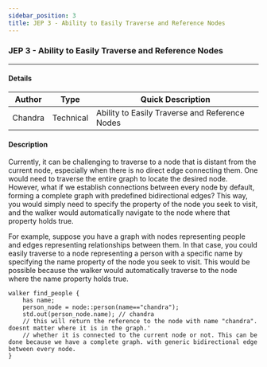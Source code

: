 ```yaml
---
sidebar_position: 3
title: JEP 3 - Ability to Easily Traverse and Reference Nodes
---
```


### JEP 3 - Ability to Easily Traverse and Reference Nodes
---
#### Details
| Author      | Type | Quick Description |
| ----------- | ------ | ------ |
| Chandra | Technical | Ability to Easily Traverse and Reference Nodes |

#### Description

Currently, it can be challenging to traverse to a node that is distant from the current node, especially when there is no direct edge connecting them. One would need to traverse the entire graph to locate the desired node. However, what if we establish connections between every node by default, forming a complete graph with predefined bidirectional edges? This way, you would simply need to specify the property of the node you seek to visit, and the walker would automatically navigate to the node where that property holds true.

For example, suppose you have a graph with nodes representing people and edges representing relationships between them. In that case, you could easily traverse to a node representing a person with a specific name by specifying the name property of the node you seek to visit. This would be possible because the walker would automatically traverse to the node where the name property holds true.

```jac
walker find_people {
    has name;
    person_node = node::person(name=="chandra");
    std.out(person_node.name); // chandra
    // this will return the reference to the node with name "chandra". doesnt matter where it is in the graph.'
    // whether it is connected to the current node or not. This can be done because we have a complete graph. with generic bidirectional edge between every node.
}
```
